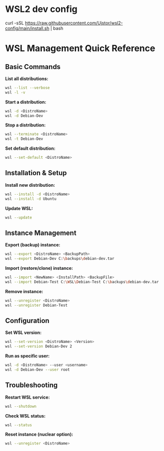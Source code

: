 # WSL2 dev config

curl -sSL https://raw.githubusercontent.com/Ujstor/wsl2-config/main/install.sh | bash

# WSL Management Quick Reference

## Basic Commands

**List all distributions:**
```bash
wsl --list --verbose
wsl -l -v
```

**Start a distribution:**
```bash
wsl -d <DistroName>
wsl -d Debian-Dev
```

**Stop a distribution:**
```bash
wsl --terminate <DistroName>
wsl -t Debian-Dev
```

**Set default distribution:**
```bash
wsl --set-default <DistroName>
```

## Installation & Setup

**Install new distribution:**
```bash
wsl --install -d <DistroName>
wsl --install -d Ubuntu
```

**Update WSL:**
```bash
wsl --update
```

## Instance Management

**Export (backup) instance:**
```bash
wsl --export <DistroName> <BackupPath>
wsl --export Debian-Dev C:\backups\debian-dev.tar
```

**Import (restore/clone) instance:**
```bash
wsl --import <NewName> <InstallPath> <BackupFile>
wsl --import Debian-Test C:\WSL\Debian-Test C:\backups\debian-dev.tar
```

**Remove instance:**
```bash
wsl --unregister <DistroName>
wsl --unregister Debian-Test
```

## Configuration

**Set WSL version:**
```bash
wsl --set-version <DistroName> <Version>
wsl --set-version Debian-Dev 2
```

**Run as specific user:**
```bash
wsl -d <DistroName> --user <username>
wsl -d Debian-Dev --user root
```

## Troubleshooting

**Restart WSL service:**
```bash
wsl --shutdown
```

**Check WSL status:**
```bash
wsl --status
```

**Reset instance (nuclear option):**
```bash
wsl --unregister <DistroName>
```
